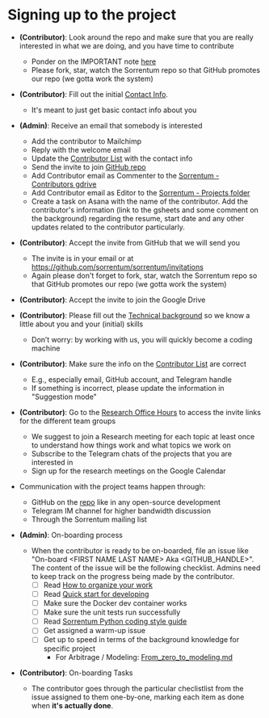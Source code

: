 # Signing up to the project

- **(Contributor)**: Look around the repo and make sure that you are really interested in what we
  are doing, and you have time to contribute

  - Ponder on the IMPORTANT note [here](/README.md#Important)
  - Please fork, star, watch the Sorrentum repo so that GitHub promotes our repo
    (we gotta work the system)

- **(Contributor)**: Fill out the initial
  [Contact Info](https://docs.google.com/forms/d/e/1FAIpQLSf6IogJch1YUMSc_GfRcMIltGEEZ1xTotbRVkwZzWT7eBz_jA/viewform?usp=sf_link).
  - It's meant to just get basic contact info about you

- **(Admin)**: Receive an email that somebody is interested
  - Add the contributor to Mailchimp
  - Reply with the welcome email
  - Update the
    [Contributor List](https://docs.google.com/spreadsheets/d/1eRZJaj5-1g6W7w_Ay4UhJEdtAvrTTM1V94cKj6_Vwoc/edit#gid=1253964093)
    with the contact info
  - Send the invite to join
    [GitHub repo](https://github.com/sorrentum/sorrentum/settings/access?guidance_task=)
  - Add Contributor email as Commenter to the
    [Sorrentum - Contributors gdrive](https://drive.google.com/drive/u/0/folders/1LXwKpmaFWJI-887IoA50sVC8-dw_1L8I)
  - Add Contributor email as Editor to the
    [Sorrentum - Projects folder](https://drive.google.com/drive/u/0/folders/1eKj6u_cbQM0ZLZ4wRJ6xPM1oqIKwusUo)
  - Create a task on Asana with the name of the contributor. Add the contributor's information (link to the gsheets and some comment on the background) regarding the resume, start date and any other updates related to the contributor particularly.

- **(Contributor)**: Accept the invite from GitHub that we will send you

  - The invite is in your email or at
    https://github.com/sorrentum/sorrentum/invitations
  - Again please don't forget to fork, star, watch the Sorrentum repo so that
    GitHub promotes our repo (we gotta work the system)

- **(Contributor)**: Accept the invite to join the Google Drive

- **(Contributor)**: Please fill out the
  [Technical background](https://docs.google.com/forms/d/e/1FAIpQLScRDe4gdPi6hYElea6g5Eg_xGfVorn667lEaDIhA4kuWCCC_g/viewform?usp=sf_link)
  so we know a little about you and your (initial) skills

  - Don’t worry: by working with us, you will quickly become a coding machine

- **(Contributor)**: Make sure the info on the
  [Contributor List](https://docs.google.com/spreadsheets/d/1eRZJaj5-1g6W7w_Ay4UhJEdtAvrTTM1V94cKj6_Vwoc/edit#gid=1253964093)
  are correct

  - E.g., especially email, GitHub account, and Telegram handle
  - If something is incorrect, please update the information in "Suggestion
    mode"

- **(Contributor)**: Go to the
  [Research Office Hours](https://docs.google.com/document/d/1bR5Xe_pSOqa2wReySsHrHPVz9zatx-QWDzvfsADDW3I/edit)
  to access the invite links for the different team groups

  - We suggest to join a Research meeting for each topic at least once to
    understand how things work and what topics we work on
  - Subscribe to the Telegram chats of the projects that you are interested in
  - Sign up for the research meetings on the Google Calendar

- Communication with the project teams happen through:

  - GitHub on the [repo](https://github.com/sorrentum/sorrentum) like in any
    open-source development
  - Telegram IM channel for higher bandwidth discussion
  - Through the Sorrentum mailing list

- **(Admin)**: On-boarding process

  - When the contributor is ready to be on-boarded, file an issue like "On-board \<FIRST NAME LAST NAME\> Aka <GITHUB_HANDLE>". The content of the issue will be the following checklist. Admins need to keep track on the progress being made by the contributor.
    - [ ] Read [How to organize your work](https://github.com/sorrentum/sorrentum/blob/master/docs/How_to_organize_your_work.md)
    - [ ] Read [Quick start for developing](https://github.com/sorrentum/sorrentum/blob/master/docs/Quick_start_for_developing.md)
    - [ ] Make sure the Docker dev container works
    - [ ] Make sure the unit tests run successfully
    - [ ] Read [Sorrentum Python coding style guide](https://github.com/sorrentum/sorrentum/blob/master/docs/Coding_Style_Guide.md)
    - [ ] Get assigned a warm-up issue
    - [ ] Get up to speed in terms of the background knowledge for specific project
      - For Arbitrage / Modeling: [From_zero_to_modeling.md](https://github.com/sorrentum/sorrentum/blob/master/docs/From_zero_to_modeling.md)

- **(Contributor)**: On-boarding Tasks

  - The contributor goes through the particular checlistlist from the issue assigned to them one-by-one, marking each item as done when **it's actually done**.

